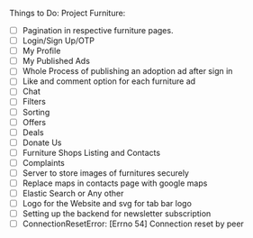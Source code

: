 Things to Do: Project Furniture:
- [ ] Pagination in respective furniture pages.
- [ ] Login/Sign Up/OTP
- [ ] My Profile
- [ ] My Published Ads
- [ ] Whole Process of publishing an adoption ad after sign in
- [ ] Like and comment option for each furniture ad
- [ ] Chat
- [ ] Filters 
- [ ] Sorting
- [ ] Offers
- [ ] Deals
- [ ] Donate Us
- [ ] Furniture Shops Listing and Contacts
- [ ] Complaints
- [ ] Server to store images of furnitures securely
- [ ] Replace maps in contacts page with google maps
- [ ] Elastic Search or Any other
- [ ] Logo for the Website and svg for tab bar logo
- [ ] Setting up the backend for newsletter subscription
- [ ] ConnectionResetError: [Errno 54] Connection reset by peer
